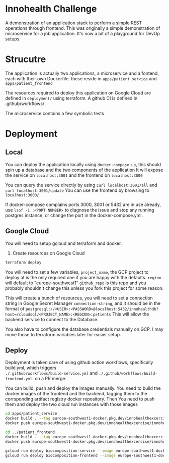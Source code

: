 # Innohealth Challenge

A demonstration of an application stack to perform a simple REST operations through frontend.
This was originally a simple demonstration of microservice for a job application.
It's now a bit of a playground for DevOp setups.

# Strucutre

The application is actually two applications, a microservice and a fontend, each with their own Dockerfile.
these reside in `apps/patient_service` and `apps/patient_frontend`

The resources required to deploy this application on Google Cloud are defined in `deployment/` using terraform.
A github CI is defined in .github/workflows/

The microservice contains a few symbolic tests

# Deployment

## Local

You can deploy the application locally using `docker-compose up`, this should spin up a database and the two components of the application
It will expose the service on `localhost:3001` and the frontend on `localhost:3000`

You can query the service directly by using `curl localhost:3001/all` and `curl localhost:3001/update`
You can use the frontend by browsing to `localhost:3000/`

If docker-compose complains ports 3000, 3001 or 5432 are in use already, use `lsof -i :<PORT NUMBER>` to diagnose the issue and stop any running postgres instance, or change the port in the docker-compose.yml.

## Google Cloud

You will need to setup gcloud and terraform and docker.

1. Create resources on Google Cloud

```bash
terraform deploy
```

You will need to set a few variables,
`project_name`, the GCP project to deploy at is the only required one if you are happy with the defaults.
`region` will default to "europe-southwest1"
`github_repo` is this repo and you probably shouldn't change this unless you fork this project for some reason.

This will create a bunch of resources, you will need to set a connection string in Google Secret Manager
`connection-string`, and it should be in the format of
`postgresql://<USER>:<PASSWORD>@localhost:5432/innohealthdb?host=/cloudsql/<PROJECT_NAME>:<REGION>:patients`
This will allow the backend service to connect to the Database.

You also have to configure the database credentials manually on GCP.
I may move those to terraform variables later for easier setup.

## Deploy

Deployment is taken care of using github action workflows, specifically build.yml, which triggers  
`./.github/workflows/build-service.yml` and
`./.github/workflows/build-frontend.yml`. on a PR merge.

You can build, push and deploy the images manually. 
You need to build the docker images of the frontend and the backend, 
tagging them to the corrsponding artifact registry docker repository.
Then You need to push them and deploy the two cloud run instances with those images

``` bash
cd apps/patient_service
docker build . --tag europe-southwest1-docker.pkg.dev/innohealthexcercise/innohealth/bioservice:latest
docker push europe-southwest1-docker.pkg.dev/innohealthexcercise/innohealth/bioservice:latest

cd ../patient_frontend
docker build . --tag europe-southwest1-docker.pkg.dev/innohealthexcercise/innohealth/biofrontend:latest
docker push europe-southwest1-docker.pkg.dev/innohealthexcercise/innohealth/biofrontend:latest

gcloud run deploy biocomposition-service --image europe-southwest1-docker.pkg.dev/innohealthexcercise/innohealth/bioservice:latest
gcloud run deploy biocomposition-frontend --image europe-southwest1-docker.pkg.dev/innohealthexcercise/innohealth/biofrontend:latest
```
